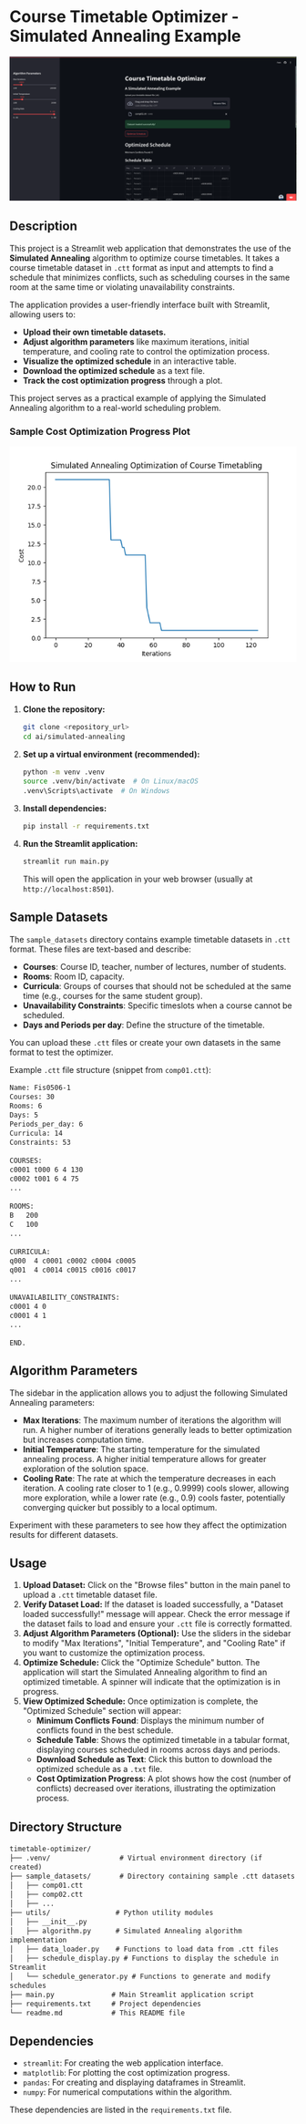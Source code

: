 # Course Timetable Optimizer - Simulated Annealing Example

![HomePage](screenshots/homepage.png)

## Description

This project is a Streamlit web application that demonstrates the use of the **Simulated Annealing** algorithm to optimize course timetables. It takes a course timetable dataset in `.ctt` format as input and attempts to find a schedule that minimizes conflicts, such as scheduling courses in the same room at the same time or violating unavailability constraints.

The application provides a user-friendly interface built with Streamlit, allowing users to:

- **Upload their own timetable datasets.**
- **Adjust algorithm parameters** like maximum iterations, initial temperature, and cooling rate to control the optimization process.
- **Visualize the optimized schedule** in an interactive table.
- **Download the optimized schedule** as a text file.
- **Track the cost optimization progress** through a plot.

This project serves as a practical example of applying the Simulated Annealing algorithm to a real-world scheduling problem.

### Sample Cost Optimization Progress Plot

![Cost Optimization Progress](screenshots/cost_reduction.png)

## How to Run

1. **Clone the repository:**

   ```bash
   git clone <repository_url>
   cd ai/simulated-annealing
   ```

2. **Set up a virtual environment (recommended):**

   ```bash
   python -m venv .venv
   source .venv/bin/activate  # On Linux/macOS
   .venv\Scripts\activate  # On Windows
   ```

3. **Install dependencies:**

   ```bash
   pip install -r requirements.txt
   ```

4. **Run the Streamlit application:**

   ```bash
   streamlit run main.py
   ```

   This will open the application in your web browser (usually at `http://localhost:8501`).

## Sample Datasets

The `sample_datasets` directory contains example timetable datasets in `.ctt` format. These files are text-based and describe:

- **Courses**: Course ID, teacher, number of lectures, number of students.
- **Rooms**: Room ID, capacity.
- **Curricula**: Groups of courses that should not be scheduled at the same time (e.g., courses for the same student group).
- **Unavailability Constraints**: Specific timeslots when a course cannot be scheduled.
- **Days and Periods per day**: Define the structure of the timetable.

You can upload these `.ctt` files or create your own datasets in the same format to test the optimizer.

Example `.ctt` file structure (snippet from `comp01.ctt`):

```ctt
Name: Fis0506-1
Courses: 30
Rooms: 6
Days: 5
Periods_per_day: 6
Curricula: 14
Constraints: 53

COURSES:
c0001 t000 6 4 130
c0002 t001 6 4 75
...

ROOMS:
B	200
C	100
...

CURRICULA:
q000  4 c0001 c0002 c0004 c0005
q001  4 c0014 c0015 c0016 c0017
...

UNAVAILABILITY_CONSTRAINTS:
c0001 4 0
c0001 4 1
...

END.
```




## Algorithm Parameters

The sidebar in the application allows you to adjust the following Simulated Annealing parameters:

- **Max Iterations**: The maximum number of iterations the algorithm will run. A higher number of iterations generally leads to better optimization but increases computation time.
- **Initial Temperature**: The starting temperature for the simulated annealing process. A higher initial temperature allows for greater exploration of the solution space.
- **Cooling Rate**: The rate at which the temperature decreases in each iteration. A cooling rate closer to 1 (e.g., 0.9999) cools slower, allowing more exploration, while a lower rate (e.g., 0.9) cools faster, potentially converging quicker but possibly to a local optimum.

Experiment with these parameters to see how they affect the optimization results for different datasets.

## Usage

1. **Upload Dataset:** Click on the "Browse files" button in the main panel to upload a `.ctt` timetable dataset file.
2. **Verify Dataset Load:** If the dataset is loaded successfully, a "Dataset loaded successfully!" message will appear. Check the error message if the dataset fails to load and ensure your `.ctt` file is correctly formatted.
3. **Adjust Algorithm Parameters (Optional):** Use the sliders in the sidebar to modify "Max Iterations", "Initial Temperature", and "Cooling Rate" if you want to customize the optimization process.
4. **Optimize Schedule:** Click the "Optimize Schedule" button. The application will start the Simulated Annealing algorithm to find an optimized timetable. A spinner will indicate that the optimization is in progress.
5. **View Optimized Schedule:** Once optimization is complete, the "Optimized Schedule" section will appear:
   - **Minimum Conflicts Found**: Displays the minimum number of conflicts found in the best schedule.
   - **Schedule Table**: Shows the optimized timetable in a tabular format, displaying courses scheduled in rooms across days and periods.
   - **Download Schedule as Text**: Click this button to download the optimized schedule as a `.txt` file.
   - **Cost Optimization Progress**: A plot shows how the cost (number of conflicts) decreased over iterations, illustrating the optimization process.

## Directory Structure

```
timetable-optimizer/
├── .venv/                 # Virtual environment directory (if created)
├── sample_datasets/       # Directory containing sample .ctt datasets
│   ├── comp01.ctt
│   ├── comp02.ctt
│   ├── ...
├── utils/                # Python utility modules
│   ├── __init__.py
│   ├── algorithm.py      # Simulated Annealing algorithm implementation
│   ├── data_loader.py    # Functions to load data from .ctt files
│   ├── schedule_display.py # Functions to display the schedule in Streamlit
│   └── schedule_generator.py # Functions to generate and modify schedules
├── main.py              # Main Streamlit application script
├── requirements.txt     # Project dependencies
└── readme.md            # This README file
```

## Dependencies

- `streamlit`: For creating the web application interface.
- `matplotlib`: For plotting the cost optimization progress.
- `pandas`: For creating and displaying dataframes in Streamlit.
- `numpy`: For numerical computations within the algorithm.

These dependencies are listed in the `requirements.txt` file.

